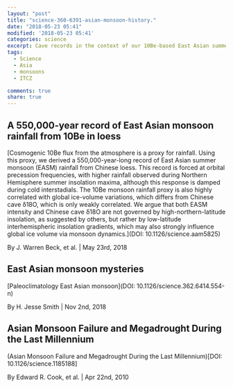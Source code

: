 ```yaml
---
layout: "post"
title: "science-360-6391-asian-monsoon-history."
date: "2018-05-23 05:41"
modified: '2018-05-23 05:41'
categories: science
excerpt: Cave records in the context of our 10Be-based East Asian summer monsoon (EASM) rainfall record
tags:
  - Science
  - Asia
  - monsoons
  - ITCZ

comments: true
share: true
---
```


## A 550,000-year record of East Asian monsoon rainfall from 10Be in loess

[Cosmogenic 10Be flux from the atmosphere is a proxy for rainfall. Using this proxy, we derived a 550,000-year-long record of East Asian summer monsoon (EASM) rainfall from Chinese loess. This record is forced at orbital precession frequencies, with higher rainfall observed during Northern Hemisphere summer insolation maxima, although this response is damped during cold interstadials. The 10Be monsoon rainfall proxy is also highly correlated with global ice-volume variations, which differs from Chinese cave δ18O, which is only weakly correlated. We argue that both EASM intensity and Chinese cave δ18O are not governed by high-northern-latitude insolation, as suggested by others, but rather by low-latitude interhemispheric insolation gradients, which may also strongly influence global ice volume via monsoon dynamics.](DOI: 10.1126/science.aam5825)

By J. Warren Beck, et al. | May 23rd, 2018

## East Asian monsoon mysteries

[Paleoclimatology East Asian monsoon](DOI: 10.1126/science.362.6414.554-n)

By H. Jesse Smith | Nov 2nd, 2018

## Asian Monsoon Failure and Megadrought During the Last Millennium

(Asian Monsoon Failure and Megadrought During the Last Millennium)[DOI: 10.1126/science.1185188]

By Edward R. Cook, et al. | Apr 22nd, 2010

